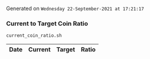 Generated on `Wednesday 22-September-2021 at 17:21:17`

### Current to Target Coin Ratio
`current_coin_ratio.sh`

Date|Current|Target|Ratio
---|---|---|---
